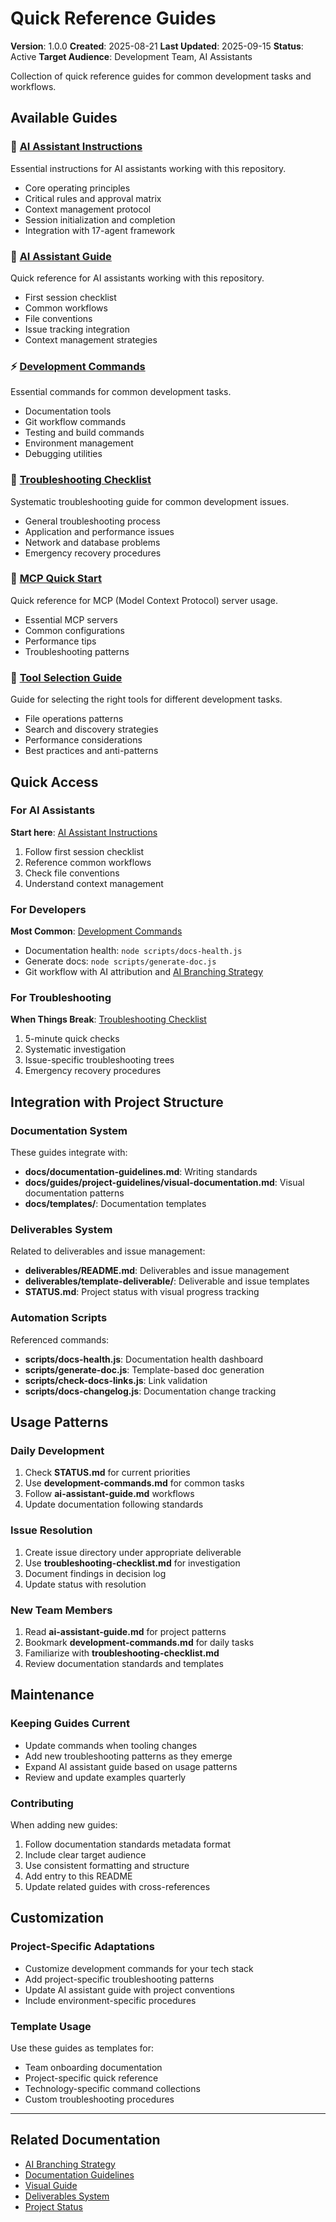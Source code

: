 # Quick Reference Guides

**Version**: 1.0.0
**Created**: 2025-08-21
**Last Updated**: 2025-09-15
**Status**: Active
**Target Audience**: Development Team, AI Assistants

Collection of quick reference guides for common development tasks and workflows.

## Available Guides

### 📖 [AI Assistant Instructions](../../CLAUDE.md)
Essential instructions for AI assistants working with this repository.
- Core operating principles
- Critical rules and approval matrix
- Context management protocol
- Session initialization and completion
- Integration with 17-agent framework

### 📖 [AI Assistant Guide](./ai-assistant-guide.md)
Quick reference for AI assistants working with this repository.
- First session checklist
- Common workflows
- File conventions
- Issue tracking integration
- Context management strategies

### ⚡ [Development Commands](./development-commands.md)
Essential commands for common development tasks.
- Documentation tools
- Git workflow commands
- Testing and build commands
- Environment management
- Debugging utilities

### 🔧 [Troubleshooting Checklist](./troubleshooting-checklist.md)
Systematic troubleshooting guide for common development issues.
- General troubleshooting process
- Application and performance issues
- Network and database problems
- Emergency recovery procedures

### 🚀 [MCP Quick Start](./mcp-quick-start.md)
Quick reference for MCP (Model Context Protocol) server usage.
- Essential MCP servers
- Common configurations
- Performance tips
- Troubleshooting patterns

### 🔧 [Tool Selection Guide](./tool-selection.md)
Guide for selecting the right tools for different development tasks.
- File operations patterns
- Search and discovery strategies
- Performance considerations
- Best practices and anti-patterns

## Quick Access

### For AI Assistants
**Start here**: [AI Assistant Instructions](../../CLAUDE.md)
1. Follow first session checklist
2. Reference common workflows
3. Check file conventions
4. Understand context management

### For Developers
**Most Common**: [Development Commands](./development-commands.md)
- Documentation health: `node scripts/docs-health.js`
- Generate docs: `node scripts/generate-doc.js`
- Git workflow with AI attribution and [AI Branching Strategy](../../ai-collaboration/ai-branching-strategy.md)

### For Troubleshooting
**When Things Break**: [Troubleshooting Checklist](./troubleshooting-checklist.md)
1. 5-minute quick checks
2. Systematic investigation
3. Issue-specific troubleshooting trees
4. Emergency recovery procedures

## Integration with Project Structure

### Documentation System
These guides integrate with:
- **docs/documentation-guidelines.md**: Writing standards
- **docs/guides/project-guidelines/visual-documentation.md**: Visual documentation patterns
- **docs/templates/**: Documentation templates

### Deliverables System
Related to deliverables and issue management:
- **deliverables/README.md**: Deliverables and issue management
- **deliverables/template-deliverable/**: Deliverable and issue templates
- **STATUS.md**: Project status with visual progress tracking

### Automation Scripts
Referenced commands:
- **scripts/docs-health.js**: Documentation health dashboard
- **scripts/generate-doc.js**: Template-based doc generation
- **scripts/check-docs-links.js**: Link validation
- **scripts/docs-changelog.js**: Documentation change tracking

## Usage Patterns

### Daily Development
1. Check **STATUS.md** for current priorities
2. Use **development-commands.md** for common tasks
3. Follow **ai-assistant-guide.md** workflows
4. Update documentation following standards

### Issue Resolution
1. Create issue directory under appropriate deliverable
2. Use **troubleshooting-checklist.md** for investigation
3. Document findings in decision log
4. Update status with resolution

### New Team Members
1. Read **ai-assistant-guide.md** for project patterns
2. Bookmark **development-commands.md** for daily tasks
3. Familiarize with **troubleshooting-checklist.md**
4. Review documentation standards and templates

## Maintenance

### Keeping Guides Current
- Update commands when tooling changes
- Add new troubleshooting patterns as they emerge
- Expand AI assistant guide based on usage patterns
- Review and update examples quarterly

### Contributing
When adding new guides:
1. Follow documentation standards metadata format
2. Include clear target audience
3. Use consistent formatting and structure
4. Add entry to this README
5. Update related guides with cross-references

## Customization

### Project-Specific Adaptations
- Customize development commands for your tech stack
- Add project-specific troubleshooting patterns
- Update AI assistant guide with project conventions
- Include environment-specific procedures

### Template Usage
Use these guides as templates for:
- Team onboarding documentation
- Project-specific quick reference
- Technology-specific command collections
- Custom troubleshooting procedures

---

## Related Documentation

- [AI Branching Strategy](../../ai-collaboration/ai-branching-strategy.md)
- [Documentation Guidelines](../documentation-guidelines.md)
- [Visual Guide](../guides/project-guidelines/visual-documentation.md) 
- [Deliverables System](../../deliverables/README.md)
- [Project Status](../../STATUS.md)